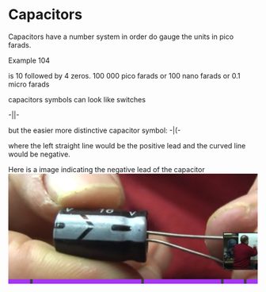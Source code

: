 # Capacitors

Capacitors have a number system in order do gauge the units in pico farads.

Example 104

is 10 followed by 4 zeros.
100 000 pico farads or 100 nano farads or 0.1 micro farads

capacitors symbols can look like switches

-||-

but the easier more distinctive capacitor symbol:
-|(-

where the left straight line would be the positive lead and the curved line would be negative.

Here is a image indicating the negative lead of the capacitor
![capacitor negative lead](./files/2024-01-20-21-10-54.png)
